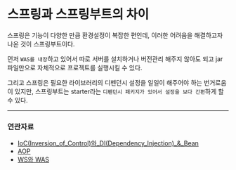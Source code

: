 # 스프링과 스프링부트의 차이

스프링은 기능이 다양한 만큼 환경설정이 복잡한 편인데, 이러한 어려움을 해결하고자 나온 것이 스프링부트이다.

먼저 `WAS를 내장`하고 있어서 따로 서버를 설치하거나 버전관리 해주지 않아도 되고 jar 파일만으로 자체적으로 프로젝트를 실행시킬 수 있다.

그리고 스프링은 필요한 라이브러리의 디펜던시 설정을 일일이 해주어야 하는 번거로움이 있지만, 스프링부트는 starter라는 `디펜던시 패키지가 있어서 설정을 보다 간편`하게 할 수 있다. 

---
### 연관자료
- [IoC(Inversion_of_Control)와_DI(Dependency_Injection)_&_Bean](/Studying/CS/IoC(Inversion_of_Control)와_DI(Dependency_Injection)_&_Bean.md)
- [AOP](링크예정)
- [WS와 WAS](링크예정)
